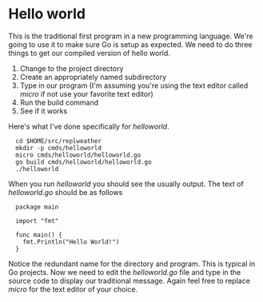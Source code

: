 
# Hello world

This is the traditional first program in a new programming language. We're going to use it to make sure Go is setup as expected.
We need to do three things to get our compiled version of hello world.

1. Change to the project directory
2. Create an appropriately named subdirectory 
3. Type in our program (I'm assuming you're using the text editor called *micro* if not use your favorite text editor)
4. Run the build command 
5. See if it works

Here's what I've done specifically for *helloworld*.

```
  cd $HOME/src/replweather
  mkdir -p cmds/helloworld
  micro cmds/helloworld/helloworld.go
  go build cmds/helloworld/helloworld.go
  ./helloworld
```

When you run *helloworld* you should see the usually output. The text of *helloworld.go* should be as follows

```
  package main
  
  import "fmt"
  
  func main() {
    fmt.Println("Hello World!")
  }
```

Notice the redundant name for the directory and program. This is typical in Go projects.  Now we need to edit the *helloworld.go* file and
type in the source code to display our traditional message. Again feel free to replace *micro* for the text editor of your choice.

